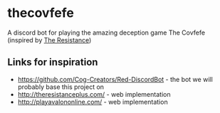 # thecovfefe
A discord bot for playing the amazing deception game The Covfefe (inspired by [The Resistance](https://en.wikipedia.org/wiki/The_Resistance_(game)))


## Links for inspiration

- https://github.com/Cog-Creators/Red-DiscordBot - the bot we will probably base this project on
- http://theresistanceplus.com/ - web implementation
- http://playavalononline.com/ - web implementation
